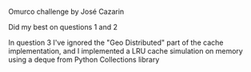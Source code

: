 Omurco challenge by José Cazarin

Did my best on questions 1 and 2

In question 3 I've ignored the "Geo Distributed" part of the cache implementation, and I implemented a LRU cache simulation on memory using a deque from Python Collections library
